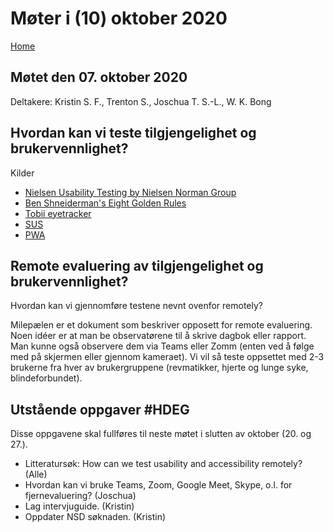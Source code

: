 # Møter i (10) oktober 2020

[Home](../README.md)

## Møtet den 07. oktober 2020

Deltakere: Kristin S. F., Trenton S., Joschua T. S.-L., W. K. Bong

## Hvordan kan vi teste tilgjengelighet og brukervennlighet?

Kilder
* [Nielsen Usability Testing by Nielsen Norman Group](https://www.nngroup.com/articles/usability-testing-101/)
* [Ben Shneiderman's Eight Golden Rules](https://www.interaction-design.org/literature/article/shneiderman-s-eight-golden-rules-will-help-you-design-better-interfaces)
* [Tobii eyetracker](https://www.tobii.com/)
* [SUS](https://en.wikipedia.org/wiki/System_usability_scale)
* [PWA](???)

## Remote evaluering av tilgjengelighet og brukervennlighet?

Hvordan kan vi gjennomføre testene nevnt ovenfor remotely?

Milepælen er et dokument som beskriver opposett for remote evaluering. 
Noen idéer er at man be observatørene til å skrive dagbok eller rapport.
Man kunne også observere dem via Teams eller Zomm (enten ved å følge med på skjermen eller gjennom kameraet).
Vi vil så teste oppsettet med 2-3 brukerne fra hver av brukergruppene (revmatikker, hjerte og lunge syke, blindeforbundet).

## Utstående oppgaver #HDEG

Disse oppgavene skal fullføres til neste møtet i slutten av oktober (20. og 27.).
* Litteratursøk:
How can we test usability and accessibility remotely? (Alle)
* Hvordan kan vi bruke Teams, Zoom, Google Meet, Skype, o.l. for fjernevaluering? (Joschua)
* Lag intervjuguide. (Kristin)
* Oppdater NSD søknaden. (Kristin)

